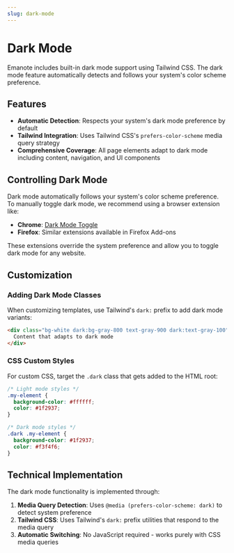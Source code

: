 ```yaml
---
slug: dark-mode
---
```


# Dark Mode

Emanote includes built-in dark mode support using Tailwind CSS. The dark mode feature automatically detects and follows your system's color scheme preference.

## Features

- **Automatic Detection**: Respects your system's dark mode preference by default
- **Tailwind Integration**: Uses Tailwind CSS's `prefers-color-scheme` media query strategy
- **Comprehensive Coverage**: All page elements adapt to dark mode including content, navigation, and UI components

## Controlling Dark Mode

Dark mode automatically follows your system's color scheme preference. To manually toggle dark mode, we recommend using a browser extension like:

- **Chrome**: [Dark Mode Toggle](https://chromewebstore.google.com/detail/chrome-dark-mode-toggle/idnbggfpadjhjicgjmhlpeilafaplnhd?hl=en)
- **Firefox**: Similar extensions available in Firefox Add-ons

These extensions override the system preference and allow you to toggle dark mode for any website.

## Customization

### Adding Dark Mode Classes

When customizing templates, use Tailwind's `dark:` prefix to add dark mode variants:

```html
<div class="bg-white dark:bg-gray-800 text-gray-900 dark:text-gray-100">
  Content that adapts to dark mode
</div>
```

### CSS Custom Styles

For custom CSS, target the `.dark` class that gets added to the HTML root:

```css
/* Light mode styles */
.my-element {
  background-color: #ffffff;
  color: #1f2937;
}

/* Dark mode styles */
.dark .my-element {
  background-color: #1f2937;
  color: #f3f4f6;
}
```

## Technical Implementation

The dark mode functionality is implemented through:

1. **Media Query Detection**: Uses `@media (prefers-color-scheme: dark)` to detect system preference
2. **Tailwind CSS**: Uses Tailwind's `dark:` prefix utilities that respond to the media query
3. **Automatic Switching**: No JavaScript required - works purely with CSS media queries